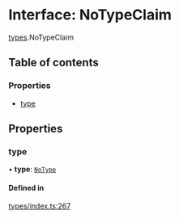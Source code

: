 # Interface: NoTypeClaim

[types](../wiki/types).NoTypeClaim

## Table of contents

### Properties

- [type](../wiki/types.NoTypeClaim#type)

## Properties

### type

• **type**: [`NoType`](../wiki/types.ClaimType#notype)

#### Defined in

[types/index.ts:267](https://github.com/PolymeshAssociation/polymesh-sdk/blob/31fdce23/src/types/index.ts#L267)
